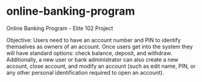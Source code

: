 # online-banking-program

Online Banking Program - Elite 102 Project

Objective: Users need to have an account number and PIN to identify themselves as owners of an account. Once users get into the system they will have standard options: check balance, deposit, and withdraw. Additionally, a new user or bank administrator can also create a new account, close account, and modify an account (such as edit name, PIN, or any other personal identification required to open an account).
